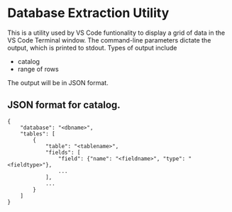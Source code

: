 # Database Extraction Utility
This is a utility used by VS Code funtionality to display a grid of data in the VS Code Terminal window. The command-line parameters dictate the output, which is printed to stdout. Types of output include
  - catalog
  - range of rows

The output will be in JSON format.

## JSON format for catalog.
```
{
    "database": "<dbname>",
    "tables": [
        {
            "table": "<tablename>",
            "fields": [
                "field": {"name": "<fieldname>", "type": "<fieldtype>"},
                ...
            ],
            ...
        }
    ]
}
```
